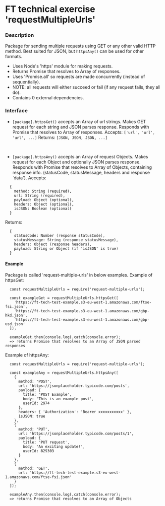 # FT technical exercise 'requestMultipleUrls'

### Description
Package for sending multiple requests using GET or any other valid HTTP method.
Best suited for JSON, but ```httpsAny()``` can be used for other formats.
- Uses Node's 'https' module for making requests.
- Returns Promise that resolves to Array of responses.
- Uses 'Promise.all' so requests are made concurrently (instead of sequentially).
- NOTE: all requests will either succeed or fail (if any request fails, they all do).
- Contains 0 external dependencies.

### Interface
- ```[package].httpsGet()``` accepts an Array of url strings. Makes GET request for each string and JSON parses response. Responds with Promise that resolves to Array of responses.
Accepts:
```['url', 'url', 'url', ...]```
Returns:
```[JSON, JSON, JSON, ...]```

<br>

- ```[package].httpsAny()``` accepts an Array of request Objects. Makes request for each Object and optionally JSON parses response. Responds with Promise that resolves to Array of Objects, containing response info. (statusCode, statusMessage, headers and response 'data').
Accepts:
```
  { 
    method: String (required), 
    url: String (required), 
    payload: Object (optional),
    headers: Object (optional),
    isJSON: Boolean (optional)
  }
```
Returns:
```
  { 
    statusCode: Number (response statusCode), 
    statusMessage: String (response statusMessage), 
    headers: Object (response headers),
    payload: String or Object (if 'isJSON' is true)
  }
```

#### Example
Package is called 'request-multiple-urls' in below examples.
Example of httpsGet:
```
  const requestMultipleUrls = require('request-multiple-urls');

  const exampleGet = requestMultipleUrls.httpsGet([
    'https://ft-tech-test-example.s3-eu-west-1.amazonaws.com/ftse-fsi.json',
    'https://ft-tech-test-example.s3-eu-west-1.amazonaws.com/gbp-hkd.json',
    'https://ft-tech-test-example.s3-eu-west-1.amazonaws.com/gbp-usd.json'
  ]);

  exampleGet.then(console.log).catch(console.error);
  => returns Promise that resolves to an Array of JSON parsed responses
```

Example of httpsAny:
```
  const requestMultipleUrls = require('request-multiple-urls');

  const exampleAny = requestMultipleUrls.httpsAny([
    {
      method: 'POST',
      url: 'https://jsonplaceholder.typicode.com/posts',
      payload: {
        title: 'POST Example',
        body: 'This is an example post',
        userId: 2974
      },
      headers: { 'Authorization': 'Bearer xxxxxxxxxxx' },
      isJSON: true
    },
    {
      method: 'PUT',
      url: 'https://jsonplaceholder.typicode.com/posts/1',
      payload: {
        title: 'PUT request',
        body: 'An exciting update!',
        userId: 829303
      }
    },
    {
      method: 'GET',
      url: 'https://ft-tech-test-example.s3-eu-west-1.amazonaws.com/ftse-fsi.json'
    }
  ]);

  exampleAny.then(console.log).catch(console.error);
  => returns Promise that resolves to an Array of Objects
```